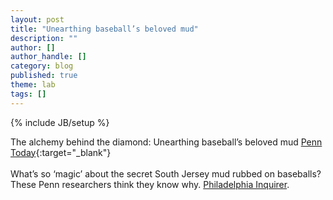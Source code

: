 ```yaml
---
layout: post
title: "Unearthing baseball’s beloved mud"
description: ""
author: []
author_handle: []
category: blog
published: true
theme: lab
tags: []
---
```

{% include JB/setup %}

The alchemy behind the diamond: Unearthing baseball’s beloved mud [Penn Today](https://penntoday.upenn.edu/news/alchemy-behind-diamond-unearthing-baseballs-beloved-mud){:target="_blank"}<br><br>
What’s so ‘magic’ about the secret South Jersey mud rubbed on baseballs? These Penn researchers think they know why. [Philadelphia Inquirer](https://www.inquirer.com/science/world-series-baseball-mud-upenn-20231027.html).

